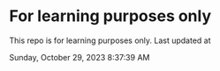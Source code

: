 # For learning purposes only
This repo is for learning purposes only.
Last updated at

Sunday, October 29, 2023 8:37:39 AM

